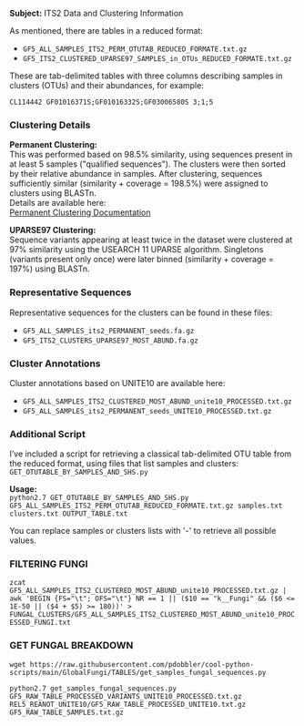 **Subject:** ITS2 Data and Clustering Information  

As mentioned, there are tables in a reduced format:  
- `GF5_ALL_SAMPLES_ITS2_PERM_OTUTAB_REDUCED_FORMATE.txt.gz`  
- `GF5_ITS2_CLUSTERED_UPARSE97_SAMPLES_in_OTUs_REDUCED_FORMATE.txt.gz`  

These are tab-delimited tables with three columns describing samples in clusters (OTUs) and their abundances, for example:  

`CL114442 GF01016371S;GF01016332S;GF03006580S 3;1;5`


### Clustering Details  
**Permanent Clustering:**  
This was performed based on 98.5% similarity, using sequences present in at least 5 samples ("qualified sequences"). The clusters were then sorted by their relative abundance in samples. After clustering, sequences sufficiently similar (similarity + coverage = 198.5%) were assigned to clusters using BLASTn.  
Details are available here:  
[Permanent Clustering Documentation](https://github.com/pdobbler/cool-python-scripts/tree/main/GlobalFungi/PermanentClusters)  

**UPARSE97 Clustering:**  
Sequence variants appearing at least twice in the dataset were clustered at 97% similarity using the USEARCH 11 UPARSE algorithm. Singletons (variants present only once) were later binned (similarity + coverage = 197%) using BLASTn.  

### Representative Sequences  
Representative sequences for the clusters can be found in these files:  
- `GF5_ALL_SAMPLES_its2_PERMANENT_seeds.fa.gz`  
- `GF5_ITS2_CLUSTERS_UPARSE97_MOST_ABUND.fa.gz`  

### Cluster Annotations  
Cluster annotations based on UNITE10 are available here:  
- `GF5_ALL_SAMPLES_ITS2_CLUSTERED_MOST_ABUND_unite10_PROCESSED.txt.gz`  
- `GF5_ALL_SAMPLES_its2_PERMANENT_seeds_UNITE10_PROCESSED.txt.gz`  

### Additional Script  
I’ve included a script for retrieving a classical tab-delimited OTU table from the reduced format, using files that list samples and clusters:  
`GET_OTUTABLE_BY_SAMPLES_AND_SHS.py`  

**Usage:**  
`python2.7 GET_OTUTABLE_BY_SAMPLES_AND_SHS.py GF5_ALL_SAMPLES_ITS2_PERM_OTUTAB_REDUCED_FORMATE.txt.gz samples.txt clusters.txt OUTPUT_TABLE.txt`

You can replace samples or clusters lists with '-' to retrieve all possible values.

### FILTERING FUNGI

`zcat GF5_ALL_SAMPLES_ITS2_CLUSTERED_MOST_ABUND_unite10_PROCESSED.txt.gz | awk 'BEGIN {FS="\t"; OFS="\t"} NR == 1 || ($10 == "k__Fungi" && ($6 <= 1E-50 || ($4 + $5) >= 180))' > FUNGAL_CLUSTERS/GF5_ALL_SAMPLES_ITS2_CLUSTERED_MOST_ABUND_unite10_PROCESSED_FUNGI.txt`

### GET FUNGAL BREAKDOWN

`wget https://raw.githubusercontent.com/pdobbler/cool-python-scripts/main/GlobalFungi/TABLES/get_samples_fungal_sequences.py`

`python2.7 get_samples_fungal_sequences.py GF5_RAW_TABLE_PROCESSED_VARIANTS_UNITE10_PROCESSED.txt.gz REL5_REANOT_UNITE10/GF5_RAW_TABLE_PROCESSED_UNITE10.txt.gz GF5_RAW_TABLE_SAMPLES.txt.gz`









